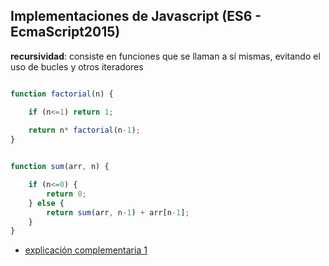 ## Implementaciones de Javascript (ES6 - EcmaScript2015)

**recursividad**: consiste en funciones que se llaman a sí mismas, evitando el uso de bucles y otros iteradores

```javascript

function factorial(n) {

    if (n<=1) return 1;
    
    return n* factorial(n-1);
}

```

```javascript

function sum(arr, n) {

    if (n<=0) {
        return 0;
    } else {
        return sum(arr, n-1) + arr[n-1];
    }
}

```

- [explicación complementaria 1](https://www.campusmvp.es/recursos/post/Que-es-la-recursividad-o-recursion-Un-ejemplo-con-JavaScript.aspx)

